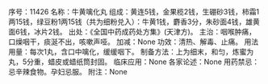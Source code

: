 序号：11426
名称：牛黄噙化丸
组成：黄连5钱，金果榄2钱，生硼砂3钱，柿霜1两15钱，绿豆粉1两15钱（共为细粉兑入）：牛黄1钱，麝香3分，朱砂面4钱，雄黄面6钱，冰片2钱。
出处：《全国中药成药处方集》(天津方)。
主治：咽喉肿痛，口燥咽干，痰涎不出，咳嗽声哑。
加减：None
功效：清热、解毒、止痛。
用法用量：每次1丸，含口中噙化，缓缓咽下。
制备方法：上为细末，和匀，炼蜜为丸，5分重，蜡皮或蜡纸筒封固。
临床应用：None
各家论述：None
用药禁忌：忌辛辣食物。孕妇忌服。
附注：None
